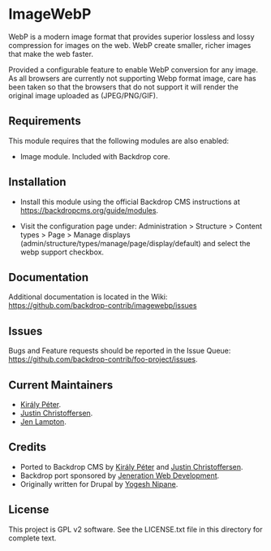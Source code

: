 ImageWebP
======================

WebP is a modern image format that provides superior lossless and lossy
compression for images on the web. WebP create smaller, richer images that make
the web faster.

Provided a configurable feature to enable WebP conversion for any image.
As all browsers are currently not supporting Webp format image, care has been
taken so that the browsers that do not support it will render the original image
uploaded as (JPEG/PNG/GIF).

Requirements
------------

This module requires that the following modules are also enabled:

 * Image module. Included with Backdrop core.

Installation
------------

- Install this module using the official Backdrop CMS instructions at
  https://backdropcms.org/guide/modules.

- Visit the configuration page under: Administration > Structure > Content
  types > Page > Manage displays
  (admin/structure/types/manage/page/display/default) and select the webp
  support checkbox.

Documentation
-------------

Additional documentation is located in the Wiki:
https://github.com/backdrop-contrib/imagewebp/issues

Issues
------

Bugs and Feature requests should be reported in the Issue Queue:
https://github.com/backdrop-contrib/foo-project/issues.

Current Maintainers
-------------------

- [Király Péter](https://github.com/pkiraly).
- [Justin Christoffersen](https://github.com/larsdesigns).
- [Jen Lampton](https://github.com/jenlampton).

Credits
-------

- Ported to Backdrop CMS by [Király Péter](https://github.com/pkiraly) and
  [Justin Christoffersen](https://github.com/larsdesigns).
- Backdrop port sponsored by
  [Jeneration Web Development](https://www.jenerationweb.com/).
- Originally written for Drupal by
  [Yogesh Nipane](https://www.drupal.org/u/nipany).

License
-------

This project is GPL v2 software.
See the LICENSE.txt file in this directory for complete text.
